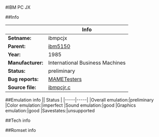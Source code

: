 #IBM PC JX

##Info

||Info|
|-----|-----|
|**Setname:**|ibmpcjx
|**Parent:**|[ibm5150](ibm5150.md)
|**Year:**|1985
|**Manufacturer:**|International Business Machines
|**Status:**|preliminary
|**Bug reports:**|[MAMETesters](http://mametesters.org/view_all_set.php?type=1&temporary=y&search=ibmpcjr.c)
|**Source file:**|[ibmpcjr.c](https://github.com/mamedev/mame/blob/master/src/mess/drivers/ibmpcjr.c)

##Emulation info
|| Status |
|-----|-----|
|Overall emulation:|preliminary
|Color emulation:|imperfect
|Sound emulation:|good
|Graphics emulation:|good
|Savestates:|unsupported

##Tech info

##Romset info

<!--- START OF EDITED COMMENT DO NOT TOUCH TEXT ABOVE-->
